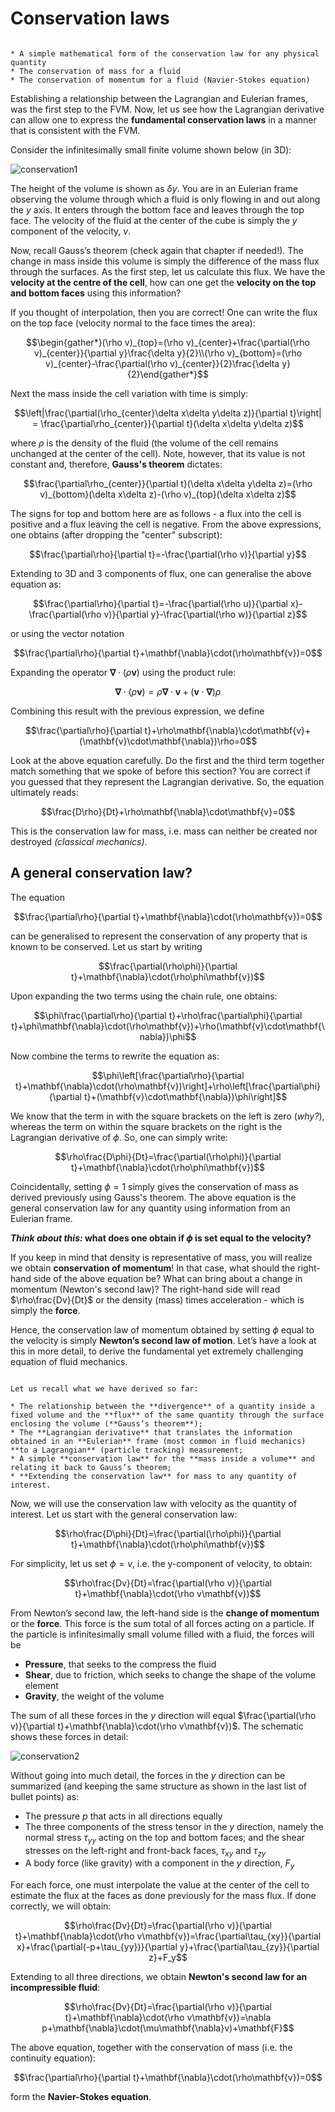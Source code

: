 # Conservation laws

```{note} Important things to retain from this chapter

* A simple mathematical form of the conservation law for any physical quantity
* The conservation of mass for a fluid
* The conservation of momentum for a fluid (Navier-Stokes equation)

```

Establishing a relationship between the Lagrangian and Eulerian frames, was the first step to the FVM. Now, let us see how the Lagrangian derivative can allow one to express the **fundamental conservation laws** in a manner that is consistent with the FVM.  

Consider the infinitesimally small finite volume shown below (in 3D):

![conservation1](./figs/conservation1.png "conservation1")

The height of the volume is shown as $\delta y$. You are in an Eulerian frame observing the volume through which a fluid is only flowing in and out along the $y$ axis. It enters through the bottom face and leaves through the top face. The velocity of the fluid at the center of the cube is simply the $y$ component of the velocity, $v$.

Now, recall Gauss’s theorem (check again that chapter if needed!). The change in mass inside this volume is simply the difference of the mass flux through the surfaces. As the first step, let us calculate this flux. We have the **velocity at the centre of the cell**, how can one get the **velocity on the top and bottom faces** using this information?

If you thought of interpolation, then you are correct! One can write the flux on the top face (velocity normal to the face times the area):

$$\begin{gather*}(\rho v)_{top}=(\rho v)_{center}+\frac{\partial(\rho v)_{center}}{\partial y}\frac{\delta y}{2}\\(\rho v)_{bottom}=(\rho v)_{center}-\frac{\partial(\rho v)_{center}}{2}\frac{\delta y}{2}\end{gather*}$$

Next the mass inside the cell variation with time is simply:

$$\left|\frac{\partial(\rho_{center}\delta x\delta y\delta z)}{\partial t}\right| = \frac{\partial\rho_{center}}{\partial t}(\delta x\delta y\delta z)$$

where $\rho$ is the density of the fluid (the volume of the cell remains unchanged at the center of the cell). Note, however, that its value is not constant and, therefore, **Gauss's theorem** dictates:

$$\frac{\partial\rho_{center}}{\partial t}(\delta x\delta y\delta z)=(\rho v)_{bottom}(\delta x\delta z)-(\rho v)_{top}(\delta x\delta z)$$

The signs for top and bottom here are as follows - a flux into the cell is positive and a flux leaving the cell is negative. From the above expressions, one obtains (after dropping the "center" subscript):

$$\frac{\partial\rho}{\partial t}=-\frac{\partial(\rho v)}{\partial y}$$

Extending to 3D and 3 components of flux, one can generalise the above equation as:

$$\frac{\partial\rho}{\partial t}=-\frac{\partial(\rho u)}{\partial x}-\frac{\partial(\rho v)}{\partial y}-\frac{\partial(\rho w)}{\partial z}$$

or using the vector notation

$$\frac{\partial\rho}{\partial t}+\mathbf{\nabla}\cdot(\rho\mathbf{v})=0$$

Expanding the operator $\mathbf{\nabla}\cdot(\rho\mathbf{v})$ using the product rule:

$$\mathbf{\nabla}\cdot(\rho\mathbf{v})=\rho\mathbf{\nabla}\cdot\mathbf{v}+(\mathbf{v}\cdot\mathbf{\nabla})\rho$$

Combining this result with the previous expression, we define

$$\frac{\partial\rho}{\partial t}+\rho\mathbf{\nabla}\cdot\mathbf{v}+(\mathbf{v}\cdot\mathbf{\nabla})\rho=0$$

Look at the above equation carefully. Do the first and the third term together match something that we spoke of before this section? You are correct if you guessed that they represent the Lagrangian derivative. So, the equation ultimately reads:

$$\frac{D\rho}{Dt}+\rho\mathbf{\nabla}\cdot\mathbf{v}=0$$

This is the conservation law for mass, i.e. mass can neither be created nor destroyed *(classical mechanics)*.

## A general conservation law?

The equation

$$\frac{\partial\rho}{\partial t}+\mathbf{\nabla}\cdot(\rho\mathbf{v})=0$$

can be generalised to represent the conservation of any property that is known to be conserved. Let us start by writing

$$\frac{\partial(\rho\phi)}{\partial t}+\mathbf{\nabla}\cdot(\rho\phi\mathbf{v})$$

Upon expanding the two terms using the chain rule, one obtains:

$$\phi\frac{\partial\rho}{\partial t}+\rho\frac{\partial\phi}{\partial t}+\phi\mathbf{\nabla}\cdot(\rho\mathbf{v})+\rho(\mathbf{v}\cdot\mathbf{\nabla})\phi$$

Now combine the terms to rewrite the equation as:

$$\phi\left[\frac{\partial\rho}{\partial t}+\mathbf{\nabla}\cdot(\rho\mathbf{v})\right]+\rho\left[\frac{\partial\phi}{\partial t}+(\mathbf{v}\cdot\mathbf{\nabla})\phi\right]$$

We know that the term in with the square brackets on the left is zero (*why?*), whereas the term on within the square brackets on the right is the Lagrangian derivative of $\phi$. So, one can simply write:

$$\rho\frac{D\phi}{Dt}=\frac{\partial(\rho\phi)}{\partial t}+\mathbf{\nabla}\cdot(\rho\phi\mathbf{v})$$

Coincidentally, setting $\phi=1$ simply gives the conservation of mass as derived previously using Gauss's theorem. The above equation is the general conservation law for any quantity using information from an Eulerian frame.

***Think about this:* what does one obtain if $\phi$ is set equal to the velocity?**

If you keep in mind that density is representative of mass, you will realize we obtain **conservation of momentum**! In that case, what should the right-hand side of the above equation be? What can bring about a change in momentum (Newton's second law)? The right-hand side will read $\rho\frac{Dv}{Dt}$ or the density (mass) times acceleration - which is simply the **force**.

Hence, the conservation law of momentum obtained by setting $\phi$ equal to the velocity is simply **Newton’s second law of motion**. Let’s have a look at this in more detail, to derive the fundamental yet extremely challenging equation of fluid mechanics. 

<!-- ## The Navier-Stokes equations -->

```{note} Before we begin this section... 

Let us recall what we have derived so far:

* The relationship between the **divergence** of a quantity inside a fixed volume and the **flux** of the same quantity through the surface enclosing the volume (**Gauss’s theorem**);
* The **Lagrangian derivative** that translates the information obtained in an **Eulerian** frame (most common in fluid mechanics) **to a Lagrangian** (particle tracking) measurement;
* A simple **conservation law** for the **mass inside a volume** and relating it back to Gauss’s theorem;
* **Extending the conservation law** for mass to any quantity of interest. 

```

Now, we will use the conservation law with velocity as the quantity of interest. Let us start with the general conservation law:

$$\rho\frac{D\phi}{Dt}=\frac{\partial(\rho\phi)}{\partial t}+\mathbf{\nabla}\cdot(\rho\phi\mathbf{v})$$

For simplicity, let us set $\phi=v$, i.e. the y-component of velocity, to obtain:

$$\rho\frac{Dv}{Dt}=\frac{\partial(\rho v)}{\partial t}+\mathbf{\nabla}\cdot(\rho v\mathbf{v})$$

From Newton’s second law, the left-hand side is the **change of momentum** or the **force**. This force is the sum total of all forces acting on a particle. If the particle is infinitesimally small volume filled with a fluid, the forces will be

* **Pressure**, that seeks to the compress the fluid
* **Shear**, due to friction, which seeks to change the shape of the volume element
* **Gravity**, the weight of the volume

The sum of all these forces in the $y$ direction will equal $\frac{\partial(\rho v)}{\partial t}+\mathbf{\nabla}\cdot(\rho v\mathbf{v})$. The schematic shows these forces in detail:

![conservation2](./figs/conservation2.png "conservation2")

Without going into much detail, the forces in the $y$ direction can be summarized (and keeping the same structure as shown in the last list of bullet points) as:

* The pressure $p$ that acts in all directions equally
* The three components of the stress tensor in the $y$ direction, namely the normal stress $\tau_{yy}$ acting on the top and bottom faces; and the shear stresses on the left-right and front-back faces, $\tau_{xy}$ and $\tau_{zy}$
* A body force (like gravity) with a component in the $y$ direction, $F_y$

For each force, one must interpolate the value at the center of the cell to estimate the flux at the faces as done previously for the mass flux. If done correctly, we will obtain:

$$\rho\frac{Dv}{Dt}=\frac{\partial(\rho v)}{\partial t}+\mathbf{\nabla}\cdot(\rho v\mathbf{v})=\frac{\partial\tau_{xy}}{\partial x}+\frac{\partial(-p+\tau_{yy})}{\partial y}+\frac{\partial\tau_{zy}}{\partial z}+F_y$$

Extending to all three directions, we obtain **Newton's second law for an incompressible fluid**:

$$\rho\frac{Dv}{Dt}=\frac{\partial(\rho v)}{\partial t}+\mathbf{\nabla}\cdot(\rho v\mathbf{v})=\nabla p+\mathbf{\nabla}\cdot(\mu\mathbf{\nabla}v)+\mathbf{F}$$

The above equation, together with the conservation of mass (i.e. the continuity equation):

$$\frac{\partial\rho}{\partial t}+\mathbf{\nabla}\cdot(\rho\mathbf{v})=0$$

form the **Navier-Stokes equation**.